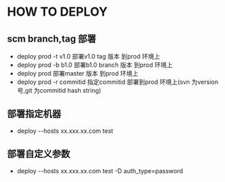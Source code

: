 # HOW TO DEPLOY

## scm  branch,tag 部署
* deploy prod -t v1.0  部署v1.0 tag 版本 到prod 环境上
* deploy prod -b b1.0  部署b1.0 branch 版本 到prod 环境上
* deploy prod   部署master 版本 到prod 环境上
* deploy prod -r commitid   指定commitid 部署到prod 环境上(svn 为version 号,git 为commitid hash string)


## 部署指定机器
* deploy --hosts xx.xxx.xx.com test


## 部署自定义参数
* deploy --hosts xx.xxx.xx.com test -D auth_type=password


